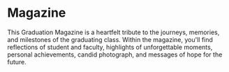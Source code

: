 # Magazine
This Graduation Magazine is a heartfelt tribute to the journeys, memories, and milestones of the graduating class. Within the magazine, you'll find reflections of student and faculty, highlights of unforgettable moments, personal achievements, candid photograph, and messages of hope for the future.
